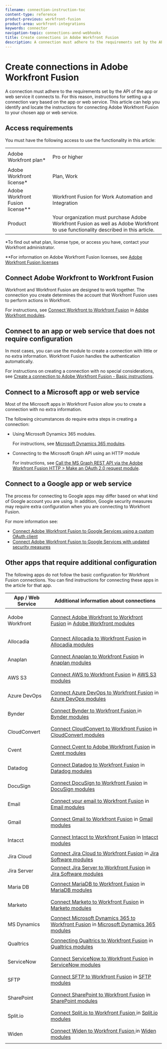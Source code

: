 ```yaml
---
filename: connection-instruction-toc
content-type: reference
product-previous: workfront-fusion
product-area: workfront-integrations
keywords: connector
navigation-topic: connections-annd-webhooks
title: Create connections in Adobe Workfront Fusion
description: A connection must adhere to the requirements set by the API of the app or web service it connects to. For this reason, instructions for setting up a connection vary based on the app or web service. This article can help you identify and locate the instructions for connecting Adobe Workfront Fusion to your chosen app or web service.
---
```


# Create connections in Adobe Workfront Fusion

A connection must adhere to the requirements set by the API of the app or web service it connects to.&nbsp;For this reason, instructions for setting up a connection vary based on the app or web service. This article can help you identify and locate the instructions for connecting Adobe Workfront Fusion to your chosen app or web service.

## Access requirements

You must have the following access to use the functionality in this article:

<table style="table-layout:auto">
 <col> 
 <col> 
 <tbody> 
  <tr> 
   <td role="rowheader">Adobe Workfront plan*</td> 
   <td> <p>Pro or higher</p> </td> 
  </tr> 
  <tr data-mc-conditions=""> 
   <td role="rowheader">Adobe Workfront license*</td> 
   <td> <p>Plan, Work</p> </td> 
  </tr> 
  <tr> 
   <td role="rowheader">Adobe Workfront Fusion license**</td> 
   <td> <p>Workfront Fusion for Work Automation and Integration </p> </td> 
  </tr> 
  <tr> 
   <td role="rowheader">Product</td> 
   <td>Your organization must purchase Adobe Workfront Fusion as well as Adobe Workfront to use functionality described in this article.</td> 
  
 </tbody> 
</table>

&#42;To find out what plan, license type, or access you have, contact your Workfront administrator.

&#42;&#42;For information on Adobe Workfront Fusion licenses, see [Adobe Workfront Fusion licenses](../../workfront-fusion/get-started/license-automation-vs-integration.md)

## Connect Adobe Workfront to Workfront Fusion

Workfront and Workfront Fusion are designed to work together. The connection you create determines the account that Workfront Fusion uses to perform actions in Workfront.

For instructions, see [Connect Workfront to Workfront Fusion](../../workfront-fusion/apps-and-their-modules/workfront-modules.md#connect) in [Adobe Workfront modules](../../workfront-fusion/apps-and-their-modules/workfront-modules.md).

## Connect to an app or web service that does not require configuration

In most cases, you can use the module to create a connection with little or no extra information. Workfront Fusion handles the authentication automatically.

For instructions on creating a connection with no special considerations, see [Create a connection to Adobe Workfront Fusion - Basic instructions](../../workfront-fusion/connections/connect-to-fusion-general.md).

## Connect to a Microsoft app or web service

Most of the Microsoft apps in Workfront Fusion allow you to create a connection with no extra information.

The following circumstances do require extra steps in creating a connection:

* Using Microsoft Dynamics 365 modules.

  For instructions, see [Microsoft Dynamics 365 modules](../../workfront-fusion/apps-and-their-modules/microsoft-dynamics-365-modules.md).

* Connecting to the Microsoft Graph API using an HTTP module

  For instructions, see [Call the MS Graph REST API via the Adobe Workfront Fusion HTTP > Make an OAuth 2.0 request module](../../workfront-fusion/connections/call-the-ms-graph-rest-api-.md).

## Connect to a Google app or web service

The process for connecting to Google apps may differ based on what kind of Google account you are using. In addition, Google security measures may require extra configuration when you are connecting to Workfront Fusion.

For more information see:

* [Connect Adobe Workfront Fusion to Google Services using a custom OAuth client](../../workfront-fusion/connections/connect-fusion-to-google-using-oauth.md) 
* [Connect Adobe Workfront Fusion to Google Services with updated security measures](../../workfront-fusion/connections/connect-to-google-with-new-security-measures.md)

## Other apps that require additional configuration

The following apps do not follow the basic configuration for Workfront Fusion connections. You can find instructions for connecting these apps in the article for that app.

<table style="table-layout:auto">
 <col> 
 <col> 
 <thead> 
  <tr> 
   <th>App / Web Service</th> 
   <th>Additional information about connections</th> 
  </tr> 
 </thead> 
 <tbody> 
  <tr> 
   <td role="rowheader"> <p>Adobe Workfront</p> </td> 
   <td><a href="../../workfront-fusion/apps-and-their-modules/workfront-modules.md#connect" class="MCXref xref">Connect Adobe Workfront to Workfront Fusion</a> in <a href="../../workfront-fusion/apps-and-their-modules/workfront-modules.md" class="MCXref xref">Adobe Workfront modules</a></td> 
  </tr> 
  <tr> 
   <td role="rowheader"> <p>Allocadia</p> </td> 
   <td><a href="../../workfront-fusion/apps-and-their-modules/allocadia-modules.md#connect" class="MCXref xref">Connect Allocadia to Workfront Fusion</a> in <a href="../../workfront-fusion/apps-and-their-modules/allocadia-modules.md" class="MCXref xref">Allocadia modules</a></td> 
  </tr> 
  <tr> 
   <td role="rowheader"> <p>Anaplan</p> </td> 
   <td><a href="../../workfront-fusion/apps-and-their-modules/anaplan-modules.md#connect" class="MCXref xref">Connect Anaplan to Workfront Fusion</a> in <a href="../../workfront-fusion/apps-and-their-modules/anaplan-modules.md" class="MCXref xref">Anaplan modules</a></td> 
  </tr>   <tr> 
   <td role="rowheader"> <p>AWS S3</p> </td> 
   <td><a href="../../workfront-fusion/apps-and-their-modules/aws-s3-modules.md#connecti" class="MCXref xref">Connect AWS to Workfront Fusion</a> in <a href="../../workfront-fusion/apps-and-their-modules/aws-s3-modules.md" class="MCXref xref">AWS S3 modules</a></td> 
  </tr> 
  <tr> 
   <td role="rowheader"> <p>Azure DevOps</p> </td> 
   <td><a href="../../workfront-fusion/apps-and-their-modules/azure-dev-ops.md#connect" class="MCXref xref">Connect Azure DevOps to Workfront Fusion</a> in <a href="../../workfront-fusion/apps-and-their-modules/azure-dev-ops.md" class="MCXref xref">Azure DevOps modules</a></td> 
  </tr> 
  <tr> 
   <td role="rowheader"> <p>Bynder</p> </td> 
   <td><a href="../../workfront-fusion/apps-and-their-modules/bynder-modules.md#connect" class="MCXref xref">Connect Bynder to Workfront Fusion </a> in <a href="../../workfront-fusion/apps-and-their-modules/bynder-modules.md" class="MCXref xref">Bynder modules</a></td> 
  </tr> 
  <tr> 
   <td role="rowheader"> <p>CloudConvert</p> </td> 
   <td><a href="../../workfront-fusion/apps-and-their-modules/cloud-convert-modules.md#connect" class="MCXref xref">Connect CloudConvert to Workfront Fusion</a> in <a href="../../workfront-fusion/apps-and-their-modules/cloud-convert-modules.md" class="MCXref xref">CloudConvert modules</a></td> 
  </tr>   <tr> 
   <td role="rowheader"> <p>Cvent</p> </td> 
   <td><a href="../../workfront-fusion/apps-and-their-modules/cvent-modules.md#connect" class="MCXref xref">Connect Cvent to Adobe Workfront Fusion</a> in <a href="../../workfront-fusion/apps-and-their-modules/cvent-modules.md" class="MCXref xref">Cvent modules</a></td> 
  </tr> 
  <tr> 
   <td role="rowheader"> <p>Datadog</p> </td> 
   <td><a href="../../workfront-fusion/apps-and-their-modules/datadog-modules.md#connect" class="MCXref xref">Connect Datadog to Workfront Fusion</a> in <a href="../../workfront-fusion/apps-and-their-modules/datadog-modules.md" class="MCXref xref">Datadog modules</a></td> 
  </tr> 
  <tr> 
   <td role="rowheader"> <p>DocuSign</p> </td> 
   <td><a href="../../workfront-fusion/apps-and-their-modules/docusign-modules.md#connect" class="MCXref xref">Connect DocuSign to Workfront Fusion</a> in <a href="../../workfront-fusion/apps-and-their-modules/docusign-modules.md" class="MCXref xref">DocuSign modules</a></td> 
  </tr> 
  <tr> 
   <td role="rowheader"> <p>Email</p> </td> 
   <td><a href="../../workfront-fusion/apps-and-their-modules/email-modules.md#connecti" class="MCXref xref">Connect your email to Workfront Fusion</a> in <a href="../../workfront-fusion/apps-and-their-modules/email-modules.md" class="MCXref xref">Email modules</a></td> 

  <tr> 
   <td role="rowheader"> <p>Gmail</p> </td> 
   <td><a href="../../workfront-fusion/apps-and-their-modules/gmail-modules.md#connect3" class="MCXref xref">Connect Gmail to Workfront Fusion</a> in <a href="../../workfront-fusion/apps-and-their-modules/gmail-modules.md" class="MCXref xref">Gmail modules</a></td> 
  </tr> 
  <tr> 
   <td role="rowheader"> <p>Intacct</p> </td> 
   <td><a href="../../workfront-fusion/apps-and-their-modules/intacct-modules.md#connecti" class="MCXref xref">Connect Intacct to Workfront Fusion</a> in <a href="../../workfront-fusion/apps-and-their-modules/intacct-modules.md" class="MCXref xref">Intacct modules</a></td> 
  </tr> 
  <tr> 
   <td role="rowheader">Jira Cloud</td> 
   <td><a href="../../workfront-fusion/apps-and-their-modules/jira-software-modules.md#connect" class="MCXref xref">Connect Jira Cloud to Workfront Fusion</a> in <a href="../../workfront-fusion/apps-and-their-modules/jira-software-modules.md" class="MCXref xref">Jira Software modules</a></td> 
  </tr> 
  <tr> 
   <td role="rowheader">Jira Server</td> 
   <td><a href="../../workfront-fusion/apps-and-their-modules/jira-software-modules.md#connect2" class="MCXref xref">Connect Jira Server to Workfront Fusion</a> in <a href="../../workfront-fusion/apps-and-their-modules/jira-software-modules.md" class="MCXref xref">Jira Software modules</a></td> 
  </tr> 
  <tr> 
   <td role="rowheader"> <p>Maria DB</p> </td> 
   <td><a href="../../workfront-fusion/apps-and-their-modules/mariadb-modules.md#connect" class="MCXref xref">Connect MariaDB to Workfront Fusion</a> in <a href="../../workfront-fusion/apps-and-their-modules/mariadb-modules.md" class="MCXref xref">MariaDB modules</a></td> 
  </tr> 
  <tr> 
   <td role="rowheader"> <p>Marketo</p> </td> 
   <td><a href="../../workfront-fusion/apps-and-their-modules/marketo-modules.md#connect" class="MCXref xref">Connect Marketo to Workfront Fusion</a> in <a href="../../workfront-fusion/apps-and-their-modules/marketo-modules.md" class="MCXref xref">Marketo modules</a></td> 
  </tr> 
  <tr> 
   <td role="rowheader"> <p>MS Dynamics</p> </td> 
   <td><a href="../../workfront-fusion/apps-and-their-modules/microsoft-dynamics-365-modules.md#connect" class="MCXref xref">Connect Microsoft Dynamics 365 to Workfront Fusion</a> in <a href="../../workfront-fusion/apps-and-their-modules/microsoft-dynamics-365-modules.md" class="MCXref xref">Microsoft Dynamics 365 modules</a></td> 
  </tr> 
  <tr> 
   <td role="rowheader"> <p>Qualtrics</p> </td> 
   <td><a href="../../workfront-fusion/apps-and-their-modules/qualtrics-modules.md#connecti" class="MCXref xref">Connecting Qualtrics to Workfront Fusion</a> in <a href="../../workfront-fusion/apps-and-their-modules/qualtrics-modules.md" class="MCXref xref">Qualtrics modules</a></td> 
  </tr> 
  <tr> 
   <td role="rowheader"> <p>ServiceNow</p> </td> 
   <td><a href="../../workfront-fusion/apps-and-their-modules/servicenow-modules.md#connect" class="MCXref xref">Connect ServiceNow to Workfront Fusion</a> in <a href="../../workfront-fusion/apps-and-their-modules/servicenow-modules.md" class="MCXref xref">ServiceNow modules</a></td> 
  </tr> 
  <tr> 
   <td role="rowheader"> <p>SFTP</p> </td> 
   <td><a href="../../workfront-fusion/apps-and-their-modules/sftp.md#connect" class="MCXref xref">Connect SFTP to Workfront Fusion</a> in <a href="../../workfront-fusion/apps-and-their-modules/sftp.md" class="MCXref xref">SFTP modules</a></td> 
  </tr> 
  <tr> 
   <td role="rowheader"> <p>SharePoint</p> </td> 
   <td><a href="../../workfront-fusion/apps-and-their-modules/sharepoint-modules.md#connect" class="MCXref xref">Connect SharePoint to Workfront Fusion</a> in <a href="../../workfront-fusion/apps-and-their-modules/sharepoint-modules.md" class="MCXref xref">SharePoint modules</a></td> 
  </tr> 
  <tr> 
   <td role="rowheader"> <p>Split.io</p> </td> 
   <td><a href="../../workfront-fusion/apps-and-their-modules/split-io-modules.md#connect" class="MCXref xref">Connect Split.io to Workfront Fusion </a> in <a href="../../workfront-fusion/apps-and-their-modules/split-io-modules.md" class="MCXref xref">Split.io modules</a></td> 
  </tr> 
  <tr> 
   <td role="rowheader"> <p>Widen</p> </td> 
   <td><a href="../../workfront-fusion/apps-and-their-modules/widen-modules.md#connect" class="MCXref xref">Connect Widen to Workfront Fusion </a> in <a href="../../workfront-fusion/apps-and-their-modules/widen-modules.md" class="MCXref xref">Widen modules</a></td> 
  </tr> 
 </tbody> 
</table>

